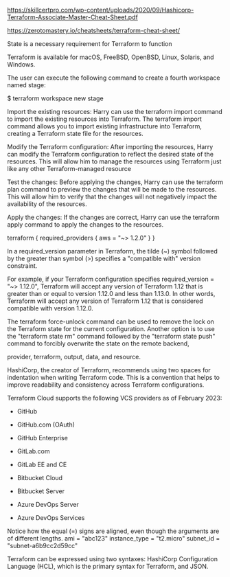 https://skillcertpro.com/wp-content/uploads/2020/09/Hashicorp-Terraform-Associate-Master-Cheat-Sheet.pdf

https://zerotomastery.io/cheatsheets/terraform-cheat-sheet/




State is a necessary requirement for Terraform to function


Terraform is available for macOS, FreeBSD, OpenBSD, Linux, Solaris, and Windows. 


The user can execute the following command to create a fourth workspace named stage:

$ terraform workspace new stage



Import the existing resources: Harry can use the terraform import command to import the existing resources into Terraform. The terraform import command allows you to import existing infrastructure into Terraform, creating a Terraform state file for the resources.



Modify the Terraform configuration: After importing the resources, Harry can modify the Terraform configuration to reflect the desired state of the resources. This will allow him to manage the resources using Terraform just like any other Terraform-managed resource



Test the changes: Before applying the changes, Harry can use the terraform plan command to preview the changes that will be made to the resources. This will allow him to verify that the changes will not negatively impact the availability of the resources.



Apply the changes: If the changes are correct, Harry can use the terraform apply command to apply the changes to the resources.



terraform {
  required_providers {
    aws = "~> 1.2.0"
  }
}

In a required_version parameter in Terraform, the tilde (~) symbol followed by the greater than symbol (>) specifies a "compatible with" version constraint.

For example, if your Terraform configuration specifies required_version = "~> 1.12.0", Terraform will accept any version of Terraform 1.12 that is greater than or equal to version 1.12.0 and less than 1.13.0. In other words, Terraform will accept any version of Terraform 1.12 that is considered compatible with version 1.12.0.

The terraform force-unlock command can be used to remove the lock on the Terraform state for the current configuration. Another option is to use the "terraform state rm" command followed by the "terraform state push" command to forcibly overwrite the state on the remote backend,

provider, terraform, output, data, and resource.


HashiCorp, the creator of Terraform, recommends using two spaces for indentation when writing Terraform code. This is a convention that helps to improve readability and consistency across Terraform configurations.

Terraform Cloud supports the following VCS providers as of February 2023:

  - GitHub

  - GitHub.com (OAuth)

  - GitHub Enterprise

  - GitLab.com

  - GitLab EE and CE

  - Bitbucket Cloud

  - Bitbucket Server

  - Azure DevOps Server

  - Azure DevOps Services


Notice how the equal (=) signs are aligned, even though the arguments are of different lengths.
ami           = "abc123"
instance_type = "t2.micro"
subnet_id     = "subnet-a6b9cc2d59cc"




Terraform can be expressed using two syntaxes: HashiCorp Configuration Language (HCL), which is the primary syntax for Terraform, and JSON.

